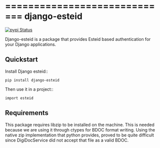 =============================
django-esteid
=============================

[![pypi Status](https://badge.fury.io/py/django-esteid.png)](https://badge.fury.io/py/django-esteid)

Django-esteid is a package that provides Esteid based authentication for your Django applications.

Quickstart
----------

Install Django esteid::

    pip install django-esteid

Then use it in a project::

    import esteid

Requirements
------------

This package requires libzip to be installed on the machine. This is needed because we are using it through ctypes
for BDOC format writing. Using the native zip implementation that python provides, proved to be quite difficult
since DigiDocService did not accept that file as a valid BDOC.
